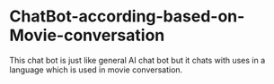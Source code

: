 # ChatBot-according-based-on-Movie-conversation
This chat bot is just like general AI chat bot but it chats with uses in a language which is used in movie conversation.
